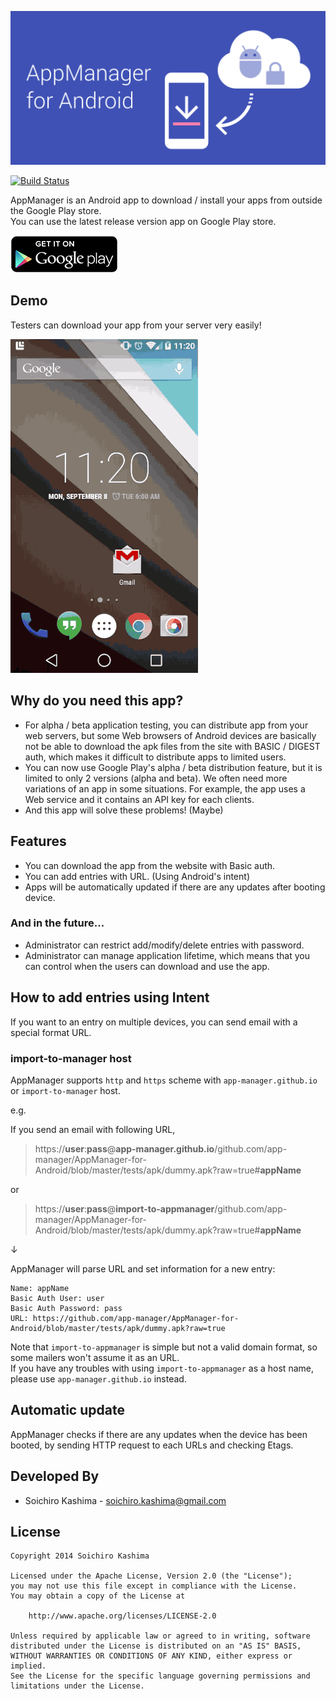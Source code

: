 [![AppManager for Android](app/app.png "AppManager for Android")](https://play.google.com/store/apps/details?id=com.appmanager.android)

[![Build Status](https://travis-ci.org/app-manager/AppManager-for-Android.svg?branch=master)](https://travis-ci.org/app-manager/AppManager-for-Android)

AppManager is an Android app to download / install your apps from outside the Google Play store.  
You can use the latest release version app on Google Play store.

[![Download app from Google Play](app/en_generic_rgb_wo_60.png "Banner")](https://play.google.com/store/apps/details?id=com.appmanager.android)


## Demo

Testers can download your app from your server very easily!

![](app/demo.gif "Demo")


## Why do you need this app?

* For alpha / beta application testing,
  you can distribute app from your web servers, but
  some Web browsers of Android devices are basically
  not be able to download
  the apk files from the site with BASIC / DIGEST auth,
  which makes it difficult to distribute apps to limited users.
* You can now use Google Play's alpha / beta distribution feature,
  but it is limited to only 2 versions (alpha and beta).
  We often need more variations of an app in some situations.
  For example, the app uses a Web service and it contains an API key
  for each clients.
* And this app will solve these problems! (Maybe)


## Features

* You can download the app from the website with Basic auth.
* You can add entries with URL. (Using Android's intent)
* Apps will be automatically updated if there are any updates after booting device.

### And in the future...

* Administrator can restrict add/modify/delete entries with password.
* Administrator can manage application lifetime, which means
  that you can control when the users can download and use the app.

## How to add entries using Intent

If you want to an entry on multiple devices, you can send email with a special format URL.

### import-to-manager host

AppManager supports `http` and `https` scheme with `app-manager.github.io` or `import-to-manager` host.

e.g.

If you send an email with following URL,

> https://**user**:**pass**@**app-manager.github.io**/github.com/app-manager/AppManager-for-Android/blob/master/tests/apk/dummy.apk?raw=true#**appName**

or

> https://**user**:**pass**@**import-to-appmanager**/github.com/app-manager/AppManager-for-Android/blob/master/tests/apk/dummy.apk?raw=true#**appName**

↓

AppManager will parse URL and set information for a new entry:

```
Name: appName
Basic Auth User: user
Basic Auth Password: pass
URL: https://github.com/app-manager/AppManager-for-Android/blob/master/tests/apk/dummy.apk?raw=true
```

Note that `import-to-appmanager` is simple but not a valid domain format, so some mailers won't assume it as an URL.  
If you have any troubles with using `import-to-appmanager` as a host name, please use `app-manager.github.io` instead.

## Automatic update

AppManager checks if there are any updates when the device has been booted, by sending HTTP request to each URLs and checking Etags.

## Developed By

* Soichiro Kashima - <soichiro.kashima@gmail.com>


## License

    Copyright 2014 Soichiro Kashima

    Licensed under the Apache License, Version 2.0 (the "License");
    you may not use this file except in compliance with the License.
    You may obtain a copy of the License at

        http://www.apache.org/licenses/LICENSE-2.0

    Unless required by applicable law or agreed to in writing, software
    distributed under the License is distributed on an "AS IS" BASIS,
    WITHOUT WARRANTIES OR CONDITIONS OF ANY KIND, either express or implied.
    See the License for the specific language governing permissions and
    limitations under the License.

